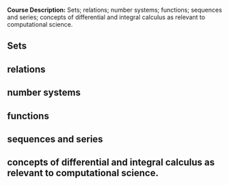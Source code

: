**Course Description:** Sets; relations; number systems; functions; sequences and series; concepts of differential and integral calculus as relevant to computational science.

## Sets
## relations
## number systems
## functions
## sequences and series
## concepts of differential and integral calculus as relevant to computational science.